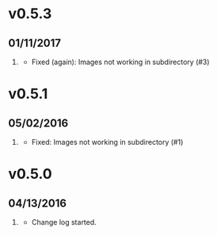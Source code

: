 # v0.5.3
## 01/11/2017

1. [](#bugfix)
    * Fixed (again): Images not working in subdirectory (#3)
    
# v0.5.1
## 05/02/2016

1. [](#bugfix)
    * Fixed: Images not working in subdirectory (#1)
    
# v0.5.0
## 04/13/2016

1. [](#new)
    * Change log started.
